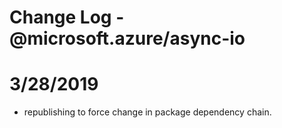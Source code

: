 # Change Log - @microsoft.azure/async-io

# 3/28/2019
- republishing to force change in package dependency chain.
